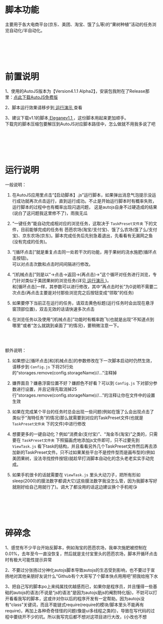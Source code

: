 
# 脚本功能

主要用于各大电商平台(京东、美团、淘宝、饿了么等)的“果树种植”活动的任务浏览自动化/半自动化。

<br>
<br>
<br>
<br>











# 前置说明

1、使用的AutoJS版本为【Version4.1.1 Alpha2】，安装包我附在了Release那里：<a href='https://github.com/Ls-Jan/AutoJS_Elegant/releases/download/Release/AutoJS.apk'>点此下载AutoJS免费版</a>

2、脚本运行效果请移步到<a href='https://github.com/Ls-Jan/AutoJS_Elegant/tree/main/%E8%BF%90%E8%A1%8C%E6%BC%94%E7%A4%BA'> 运行演示 </a>查看

3、建议下载v1.1的脚本<a href='https://github.com/Ls-Jan/AutoJS_Elegant/releases/download/Release/Elegant.v1.1.zip'> Eleganev1.1 </a>，这份脚本用起来更加顺手。
<br>下载完的脚本压缩包要解压到AutoJS对应脚本路径中，怎么做就不用我多说了吧

<br>
<br>
<br>
<br>










# 运行说明

一般说明：

1. 在AutoJS应用里点击“【启动脚本】.js”运行脚本，如果弹出消息气泡提示没运行成功就再次点击运行，直到运行成功。不止是开始运行脚本时有概率失败，运行脚本的过程中也有概率出现闪退问题， 这是autojs自身不过硬造成的结果(说白了这问题我这里修不了)，雨我无瓜

2. “一键任务”能自动完成相对应的浏览任务，这取决于 `TaskPreset文件夹` 下的文件，目前能够完成的任务有 芭芭农场(淘宝/支付宝)、饿了么农场(饿了么/支付宝)、京东农场(京东)。脚本完成任务后先别急着退出，先看看有无漏网之鱼(没有完成的任务)。

3. “[循环点击]”就是重复点击同一处若干次的功能，用于果树的浇水施肥(循环点击按钮)。
<br>可以对点击次数和点击时间间隔进行修改。

4. “[机械点击]”则是以“→点击→返回→(再点击)→”这个循环对任务进行浏览，专门针对类似于美团果树的浏览任务(详见<a href='https://github.com/Ls-Jan/AutoJS_Elegant/tree/main/%E8%BF%90%E8%A1%8C%E6%BC%94%E7%A4%BA'> 运行演示 </a>)。
<br>和[循环点击]一样，其参数可以进行修改，其中“再点击时长”为0说明不需要二次点击(再点击主要是对付那些浏览完之后按钮变成“领取”的任务)

5. 如果要停下当前正在运行的任务，请双击黄色标题(运行任务时会出现在悬浮窗顶部位置)，双击无效的话请快速多次点击

6. 在浏览任务以及使用“[机械点击]”功能时有概率跑飞(也就是出现“不知道点到哪里”或者“怎么就跳到桌面了”的情况)，要稍微注意一下。

<br>
<br>

额外说明：

1. 如果想让[循环点击]和[机械点击]的参数修改在下一次脚本启动时仍然生效，请移步到 `Config.js` 下将25行处的“storages.remove(config.storageName)//...”注释掉

2. 嫌界面丑？嫌悬浮窗位置不好？嫌颜色不好看？可以到 `Config.js` 下对部分参数进行设置，并且记得先取消掉25行“storages.remove(config.storageName)//...”的注释让你在文件中的设置生效

3. 如果在完成某个平台的任务时总会出现一些问题(例如在饿了么会出现点击了类似于“淘特任务”的情况)那么就需要到对应的TaskPreset文件(也就是 `TaskPreset文件夹` 下的文件)中进行修改

4. 想要更多的一键自动化？例如“消费金(支付宝)”、“淘金币(淘宝)”之类的，只需要在 `TaskPreset文件夹` 下照猫画虎地添加js文件即可，只不过要先到 `ViewTask.js` 看下task的结构，并且看看另外几个TaskPreset文件然后再去添加新的TaskPreset文件。只不过如果某些平台不是控件型而是画布型的(例如美团果树，没法寻找控件按钮)就趁早打消脚本自动化的念头老老实实手动完成。

5. 如果手机很卡的话就需要在 `ViewTask.js` 里头大动刀子，把所有形如sleep(2000)的膜法数字都调大它(这些膜法数字我没怎么管，因为我脚本写好就刚好给自己用就行了)。调大了都没用的话这边建议换个手机呢:kissing_heart:


<br>
<br>
<br>
<br>












# 碎碎念

1、感觉有不少平台开始反脚本，例如淘宝的芭芭农场，我单次施肥被控制在0.01%，去年至今一直没恢复，然后就是支付宝里头的芭芭农场，脚本开循环点击时有极大可能性提示异常

2、不要过分张扬过分神化autojs脚本导致autojs的生态受到影响，也不要过于宣扬地对其他亲朋好友说什么“Github有个大哥写了个脚本快点用用吧”把我给拖下水

3、把自己写的脚本po上来纯属找优越感而已，如果你是程序员，并且懂得一些基础的autojs的语法(不说是“js的语法”是因为autojs是js的阉割特化版)，不妨可以打开看看我写的脚本，这或许对你以后的程序开发有一定帮助。因为autojs没有“class”关键词，而且不能链式require(require的模块/脚本里头不能再有require)，再加上各种奇奇怪怪的问题(像是ui多线程之类的)，导致在写代码的过程中要绕开不少的坑。所以我写完后都不想对这项目进行大改，(小改也不想

